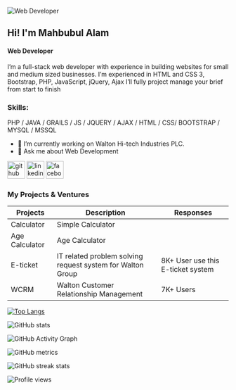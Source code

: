 ![Web Developer](https://scontent.fdac120-1.fna.fbcdn.net/v/t1.6435-1/79846905_2612939748950539_8841142706542477312_n.jpg?stp=dst-jpg_p160x160&_nc_cat=108&ccb=1-7&_nc_sid=7206a8&_nc_eui2=AeH-_N0SalpR_6uM2vqhavcrrc4cxcuDGNOtzhzFy4MY0wVAKz7ioZ0M3kAgiUierE_Une9vrmDbAxIkapU1tgbt&_nc_ohc=oqVYO-QPTzcAX-1Jmof&_nc_ht=scontent.fdac120-1.fna&oh=00_AT_vD3WQNnTEaeGoOUlt2NfpAcqMkAQNHHs7wbnYhFERbQ&oe=632BDEFB)

## Hi! I'm Mahbubul Alam

#### Web Developer


I’m a full-stack web developer with experience in building websites for small and medium sized businesses.
I’m experienced in HTML and CSS 3, Bootstrap, PHP, JavaScript, jQuery, Ajax
I’ll fully project manage your brief from start to finish

### Skills: 
PHP / JAVA / GRAILS / JS / JQUERY / AJAX / HTML / CSS/ BOOTSTRAP / MYSQL / MSSQL

- 🔭 I’m currently working on Walton Hi-tech Industries PLC. 
- 💬 Ask me about Web Development 


[<img src='https://cdn.jsdelivr.net/npm/simple-icons@3.0.1/icons/github.svg' alt='github' height='40'>](https://github.com/mahbubulalamcse)  [<img src='https://cdn.jsdelivr.net/npm/simple-icons@3.0.1/icons/linkedin.svg' alt='linkedin' height='40'>](https://www.linkedin.com/in/mahbubul-alam-71b991234/)  [<img src='https://cdn.jsdelivr.net/npm/simple-icons@3.0.1/icons/facebook.svg' alt='facebook' height='40'>](https://www.facebook.com/mahbubul.alam.52493499)  

### My Projects & Ventures
<table class="table table-striped">
    <thead>
      <tr>
        <th>Projects</th>
        <th>Description</th>
        <th>Responses</th>
      </tr>
    </thead>
    <tbody>
      <tr>
        <td>Calculator</td>
        <td>Simple Calculator</td>
        <td></td>
      </tr>
      <tr>
        <td>Age Calculator</td>
        <td>Age Calculator</td>
        <td></td>
      </tr>
      <tr>
        <td>E-ticket</td>
        <td>IT related problem solving request system for Walton Group</td>
        <td>8K+ User use this E-ticket system</td>
      </tr>
      <tr>
        <td>WCRM</td>
        <td>Walton Customer Relationship Management </td>
        <td>7K+ Users</td>
      </tr>
    </tbody>
  </table>
  

[![Top Langs](https://github-readme-stats.vercel.app/api/top-langs/?username=mahbubulalamcse)](https://github.com/anuraghazra/github-readme-stats)

![GitHub stats](https://github-readme-stats.vercel.app/api?username=mahbubulalamcse&show_icons=true)  

![GitHub Activity Graph](https://activity-graph.herokuapp.com/graph?username=mahbubulalamcse)  

![GitHub metrics](https://metrics.lecoq.io/mahbubulalamcse)  

![GitHub streak stats](https://github-readme-streak-stats.herokuapp.com/?user=mahbubulalamcse)  

![Profile views](https://gpvc.arturio.dev/mahbubulalamcse)  
